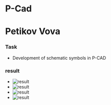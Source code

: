 # P-Cad
# Petikov Vova

### Task

* Development of schematic symbols in P-CAD

### result

* ![result](polarized_capacitor.png)
* ![result](capacitor.png)
* ![result](constant_resistor.png)
* ![result](npn_transistor.png)
